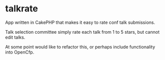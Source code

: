 talkrate
========

App written in CakePHP that makes it easy to rate conf talk submissions.

Talk selection committee simply rate each talk from 1 to 5 stars, but cannot edit talks.

At some point would like to refactor this, or perhaps include functionality into OpenCfp.
